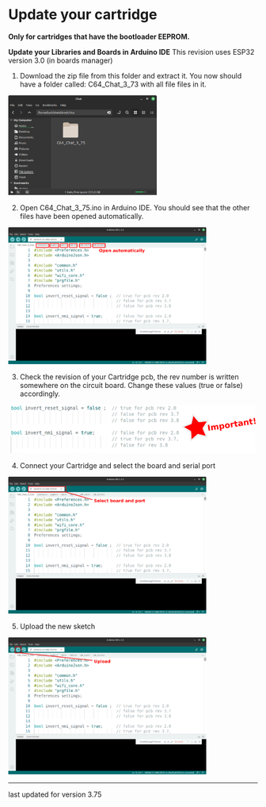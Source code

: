 # Update your cartridge

**Only for cartridges that have the bootloader EEPROM.**

**Update your Libraries and Boards in Arduino IDE**
This revision uses ESP32 version 3.0 (in boards manager)

1) Download the zip file from this folder and extract it. You now should have a folder called: C64_Chat_3_73 with all file files in it.

<img src="/Artwork/updt1.png" width="300">
 
2) Open C64_Chat_3_75.ino in Arduino IDE. You should see that the other files have been opened automatically.

<img src="/Artwork/updt2.png" width="400">

3) Check the revision of your Cartridge pcb, the rev number is written somewhere on the circuit board. Change these values (true or false) accordingly.

<img src="/Artwork/updt5.png" width="500">


4) Connect your Cartridge and select the board and serial port

<img src="/Artwork/updt3.png" width="400">

5) Upload the new sketch

<img src="/Artwork/updt4.png" width="400">

---
last updated for version 3.75
